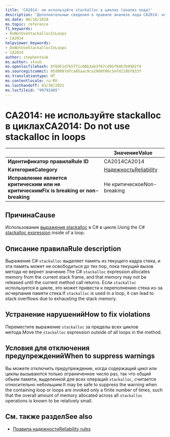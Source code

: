 ```yaml
---
title: 'CA2014: не используйте stackalloc в циклах (анализ кода)'
description: 'Дополнительные сведения о правиле анализа кода CA2014: не используйте stackalloc в циклах'
ms.date: 06/18/2020
ms.topic: reference
f1_keywords:
- DoNotUseStackallocInLoops
- CA2014
helpviewer_keywords:
- DoNotUseStackallocInLoops
- CA2014
author: stephentoub
ms.author: stoub
ms.openlocfilehash: 8f6951d765f71c60b3ab3f67cd95f04b7b9982f4
ms.sourcegitcommit: 05d0087dfca85aac9ca2960f86c5efd218bf833f
ms.translationtype: HT
ms.contentlocale: ru-RU
ms.lasthandoff: 03/30/2021
ms.locfileid: "99792405"
---
```

# <a name="ca2014-do-not-use-stackalloc-in-loops"></a><span data-ttu-id="a2462-103">CA2014: не используйте stackalloc в циклах</span><span class="sxs-lookup"><span data-stu-id="a2462-103">CA2014: Do not use stackalloc in loops</span></span>

| | <span data-ttu-id="a2462-104">Значение</span><span class="sxs-lookup"><span data-stu-id="a2462-104">Value</span></span> |
|-|-|
| <span data-ttu-id="a2462-105">**Идентификатор правила**</span><span class="sxs-lookup"><span data-stu-id="a2462-105">**Rule ID**</span></span> |<span data-ttu-id="a2462-106">CA2014</span><span class="sxs-lookup"><span data-stu-id="a2462-106">CA2014</span></span>|
| <span data-ttu-id="a2462-107">**Категория**</span><span class="sxs-lookup"><span data-stu-id="a2462-107">**Category**</span></span> |[<span data-ttu-id="a2462-108">Надежность</span><span class="sxs-lookup"><span data-stu-id="a2462-108">Reliability</span></span>](reliability-warnings.md)|
| <span data-ttu-id="a2462-109">**Исправление является критическим или не критическим**</span><span class="sxs-lookup"><span data-stu-id="a2462-109">**Fix is breaking or non-breaking**</span></span> |<span data-ttu-id="a2462-110">Не критическое</span><span class="sxs-lookup"><span data-stu-id="a2462-110">Non-breaking</span></span>|

## <a name="cause"></a><span data-ttu-id="a2462-111">Причина</span><span class="sxs-lookup"><span data-stu-id="a2462-111">Cause</span></span>

<span data-ttu-id="a2462-112">Использование [выражения stackalloc](../../../csharp/language-reference/operators/stackalloc.md) в C# в цикле.</span><span class="sxs-lookup"><span data-stu-id="a2462-112">Using the C# [stackalloc expression](../../../csharp/language-reference/operators/stackalloc.md) inside of a loop.</span></span>

## <a name="rule-description"></a><span data-ttu-id="a2462-113">Описание правила</span><span class="sxs-lookup"><span data-stu-id="a2462-113">Rule description</span></span>

<span data-ttu-id="a2462-114">Выражение C# `stackalloc` выделяет память из текущего кадра стека, и эта память может не освободиться до тех пор, пока текущий вызов метода не вернет значение.</span><span class="sxs-lookup"><span data-stu-id="a2462-114">The C# `stackalloc` expression allocates memory from the current stack frame, and that memory may not be released until the current method call returns.</span></span> <span data-ttu-id="a2462-115">Если `stackalloc` используется в цикле, это может привести к переполнению стека из-за исчерпания памяти стека.</span><span class="sxs-lookup"><span data-stu-id="a2462-115">If `stackalloc` is used in a loop, it can lead to stack overflows due to exhausting the stack memory.</span></span>

## <a name="how-to-fix-violations"></a><span data-ttu-id="a2462-116">Устранение нарушений</span><span class="sxs-lookup"><span data-stu-id="a2462-116">How to fix violations</span></span>

<span data-ttu-id="a2462-117">Переместите выражение `stackalloc` за пределы всех циклов метода.</span><span class="sxs-lookup"><span data-stu-id="a2462-117">Move the `stackalloc` expression outside of all loops in the method.</span></span>

## <a name="when-to-suppress-warnings"></a><span data-ttu-id="a2462-118">Условия для отключения предупреждений</span><span class="sxs-lookup"><span data-stu-id="a2462-118">When to suppress warnings</span></span>

<span data-ttu-id="a2462-119">Вы можете отключить предупреждение, когда содержащий цикл или циклы вызываются только ограниченное число раз, так что общий объем памяти, выделенной для всех операций `stackalloc`, считается относительно небольшим.</span><span class="sxs-lookup"><span data-stu-id="a2462-119">It may be safe to suppress the warning when the containing loop or loops are invoked only a finite number of times, such that the overall amount of memory allocated across all `stackalloc` operations is known to be relatively small.</span></span>

## <a name="see-also"></a><span data-ttu-id="a2462-120">См. также раздел</span><span class="sxs-lookup"><span data-stu-id="a2462-120">See also</span></span>

- [<span data-ttu-id="a2462-121">Правила надежности</span><span class="sxs-lookup"><span data-stu-id="a2462-121">Reliability rules</span></span>](reliability-warnings.md)
